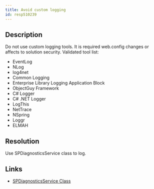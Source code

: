 ```yaml
---
title: Avoid custom logging
id: resp510239
---
```

## Description
Do not use custom logging tools. It is required web.config changes or affects to solution security. Validated tool list:

- EventLog
- NLog
- log4net
- Common Logging
- Enterprise Library Logging Application Block
- ObjectGuy Framework
- C# Logger
- C# .NET Logger
- LogThis
- NetTrace
- NSpring
- Loggr
- ELMAH

## Resolution
Use SPDiagnosticsService class to log.

## Links
- [SPDiagnosticsService Class](https://msdn.microsoft.com/en-us/library/microsoft.sharepoint.administration.spdiagnosticsservice(v=office.14).aspx)
